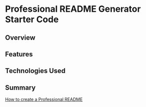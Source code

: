 # Professional README Generator Starter Code

## Overview


## Features


## Technologies Used

## Summary


[How to create a Professional README](https://coding-boot-camp.github.io/full-stack/github/professional-readme-guide)
